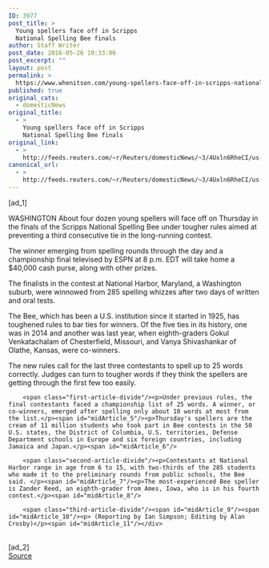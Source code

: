 ```yaml
---
ID: 3977
post_title: >
  Young spellers face off in Scripps
  National Spelling Bee finals
author: Staff Writer
post_date: 2016-05-26 10:33:06
post_excerpt: ""
layout: post
permalink: >
  https://www.whenitson.com/young-spellers-face-off-in-scripps-national-spelling-bee-finals/
published: true
original_cats:
  - domesticNews
original_title:
  - >
    Young spellers face off in Scripps
    National Spelling Bee finals
original_link:
  - >
    http://feeds.reuters.com/~r/Reuters/domesticNews/~3/4Uxln6RheCI/us-usa-spellingbee-idUSKCN0YG308
canonical_url:
  - >
    http://feeds.reuters.com/~r/Reuters/domesticNews/~3/4Uxln6RheCI/us-usa-spellingbee-idUSKCN0YG308
---
```

 [ad_1]
<br><div id="articleText">
<span id="midArticle_start"/>

<span class="focusParagraph" readability="4"><p><span class="articleLocation">WASHINGTON</span> About four dozen young spellers will face off on Thursday in the finals of the Scripps National Spelling Bee under tougher rules aimed at preventing a third consecutive tie in the long-running contest.</p></span><span id="midArticle_0"/><p>The winner emerging from spelling rounds through the day and a championship final televised by ESPN at 8 p.m. EDT will take home a $40,000 cash purse, along with other prizes.</p><span id="midArticle_1"/><p>The finalists in the contest at National Harbor, Maryland, a Washington suburb, were winnowed from 285 spelling whizzes after two days of written and oral tests.</p><span id="midArticle_2"/><p>The Bee, which has been a U.S. institution since it started in 1925, has toughened rules to bar ties for winners. Of the five ties in its history, one was in 2014 and another was last year, when eighth-graders Gokul Venkatachalam of Chesterfield, Missouri, and Vanya Shivashankar of Olathe, Kansas, were co-winners.</p><span id="midArticle_3"/><p>The new rules call for the last three contestants to spell up to 25 words correctly. Judges can turn to tougher words if they think the spellers are getting through the first few too easily.</p><span id="midArticle_4"/>
        
        <span class="first-article-divide"/><p>Under previous rules, the final contestants faced a championship list of 25 words. A winner, or co-winners, emerged after spelling only about 10 words at most from the list.</p><span id="midArticle_5"/><p>Thursday's spellers are the cream of 11 million students who took part in Bee contests in the 50 U.S. states, the District of Columbia, U.S. territories, Defense Department schools in Europe and six foreign countries, including Jamaica and Japan.</p><span id="midArticle_6"/>
        
        <span class="second-article-divide"/><p>Contestants at National Harbor range in age from 6 to 15, with two-thirds of the 285 students who made it to the preliminary rounds from public schools, the Bee said. </p><span id="midArticle_7"/><p>The most-experienced Bee speller is Zander Reed, an eighth-grader from Ames, Iowa, who is in his fourth contest.</p><span id="midArticle_8"/>
        
        <span class="third-article-divide"/><span id="midArticle_9"/><span id="midArticle_10"/><p> (Reporting by Ian Simpson; Editing by Alan Crosby)</p><span id="midArticle_11"/></div>
<br>[ad_2]
<br><a href="http://feeds.reuters.com/~r/Reuters/domesticNews/~3/4Uxln6RheCI/us-usa-spellingbee-idUSKCN0YG308">Source </a>